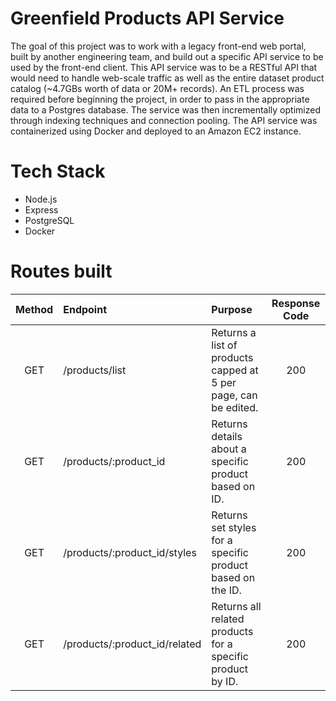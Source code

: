 # Greenfield Products API Service

The goal of this project was to work with a legacy front-end web portal, built by another engineering team, and build out a specific API service to be used by the front-end client. This API service was to be a RESTful API that would need to handle web-scale traffic as well as the entire dataset product catalog (~4.7GBs worth of data or 20M+ records). An ETL process was required before beginning the project, in order to pass in the appropriate data to a Postgres database. The service was then incrementally optimized through indexing techniques and connection pooling. The API service was containerized using Docker and deployed to an Amazon EC2 instance. 

# Tech Stack

- Node.js
- Express
- PostgreSQL
- Docker

# Routes built

|  Method  |          Endpoint             |    Purpose                                                       |  Response Code  |
|  :----:  |           :----              |         :----                                                   | :----:          |
|   GET    | /products/list                | Returns a list of products capped at 5 per page, can be edited.  |       200          |
|   GET    | /products/:product_id         | Returns details about a specific product based on ID.            |     200         | 
|   GET    | /products/:product_id/styles  | Returns set styles for a specific  product based on the ID.      |      200           |
|   GET    | /products/:product_id/related | Returns all related products for a specific product by ID.       |      200           |
